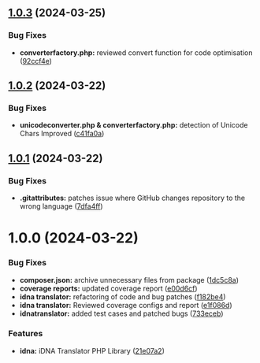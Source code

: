 ## [1.0.3](https://github.com/centralnicgroup-opensource/rtldev-middleware-php-idna-translator/compare/v1.0.2...v1.0.3) (2024-03-25)


### Bug Fixes

* **converterfactory.php:** reviewed convert function for code optimisation ([92ccf4e](https://github.com/centralnicgroup-opensource/rtldev-middleware-php-idna-translator/commit/92ccf4ecd3d63d9ae20fa3c459c72f58acb98021))

## [1.0.2](https://github.com/centralnicgroup-opensource/rtldev-middleware-php-idna-translator/compare/v1.0.1...v1.0.2) (2024-03-22)


### Bug Fixes

* **unicodeconverter.php & converterfactory.php:** detection of Unicode Chars Improved ([c41fa0a](https://github.com/centralnicgroup-opensource/rtldev-middleware-php-idna-translator/commit/c41fa0a439c63243487b9c1b4e75650745e82e26))

## [1.0.1](https://github.com/centralnicgroup-opensource/rtldev-middleware-php-idna-translator/compare/v1.0.0...v1.0.1) (2024-03-22)


### Bug Fixes

* **.gitattributes:** patches issue where GitHub changes repository to the wrong language ([7dfa4ff](https://github.com/centralnicgroup-opensource/rtldev-middleware-php-idna-translator/commit/7dfa4ff65e5ab9f69b403688729b3a0f38630c2c))

# 1.0.0 (2024-03-22)


### Bug Fixes

* **composer.json:** archive unnecessary files from package ([1dc5c8a](https://github.com/centralnicgroup-opensource/rtldev-middleware-php-idna-translator/commit/1dc5c8a4436c34a7b6ab7fb29c5e6171e0065e4e))
* **coverage reports:** updated coverage report ([e00d6cf](https://github.com/centralnicgroup-opensource/rtldev-middleware-php-idna-translator/commit/e00d6cfef1ea4b61f908084ab83b439b0a6e54a3))
* **idna translator:** refactoring of code and bug patches ([f182be4](https://github.com/centralnicgroup-opensource/rtldev-middleware-php-idna-translator/commit/f182be4b2759a9c694630fb26d67097f9ab0aa7c))
* **idna translator:** Reviewed coverage configs and report ([e1f086d](https://github.com/centralnicgroup-opensource/rtldev-middleware-php-idna-translator/commit/e1f086dc299c9a3c9da80ba4cec3fdf6f630acf5))
* **idnatranslator:** added test cases and patched bugs ([733eceb](https://github.com/centralnicgroup-opensource/rtldev-middleware-php-idna-translator/commit/733eceb596c602fb1b3a424e8f5a9de92bd0d9d3))


### Features

* **idna:** iDNA Translator PHP Library ([21e07a2](https://github.com/centralnicgroup-opensource/rtldev-middleware-php-idna-translator/commit/21e07a23d2de5259ca6148918feb39ff475e9a41))
